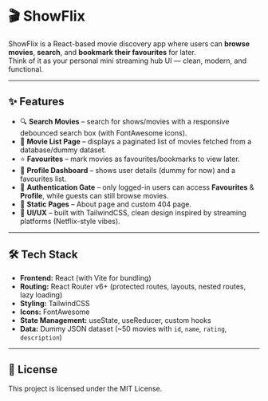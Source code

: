 # 🎬 ShowFlix

ShowFlix is a React-based movie discovery app where users can **browse movies**, **search**, and **bookmark their favourites** for later.  
Think of it as your personal mini streaming hub UI — clean, modern, and functional.  

---

## ✨ Features

- 🔍 **Search Movies** – search for shows/movies with a responsive debounced search box (with FontAwesome icons).  
- 🎥 **Movie List Page** – displays a paginated list of movies fetched from a database/dummy dataset.  
- ⭐ **Favourites** – mark movies as favourites/bookmarks to view later.  
- 👤 **Profile Dashboard** – shows user details (dummy for now) and a favourites list.  
- 🔑 **Authentication Gate** – only logged-in users can access **Favourites** & **Profile**, while guests can still browse movies.  
- 📄 **Static Pages** – About page and custom 404 page.  
- 🎨 **UI/UX** – built with TailwindCSS, clean design inspired by streaming platforms (Netflix-style vibes).  

---

## 🛠️ Tech Stack

- **Frontend:** React (with Vite for bundling)  
- **Routing:** React Router v6+ (protected routes, layouts, nested routes, lazy loading)  
- **Styling:** TailwindCSS  
- **Icons:** FontAwesome  
- **State Management:** useState, useReducer, custom hooks  
- **Data:** Dummy JSON dataset (~50 movies with `id`, `name`, `rating`, `description`)  

---

## 📜 License

This project is licensed under the MIT License.